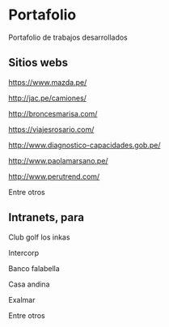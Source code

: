 # Portafolio
Portafolio de trabajos desarrollados

## Sitios webs
https://www.mazda.pe/

http://jac.pe/camiones/

http://broncesmarisa.com/

https://viajesrosario.com/

http://www.diagnostico-capacidades.gob.pe/

http://www.paolamarsano.pe/

http://www.perutrend.com/

Entre otros

## Intranets, para

Club golf los inkas

Intercorp

Banco falabella

Casa andina

Exalmar

Entre otros
